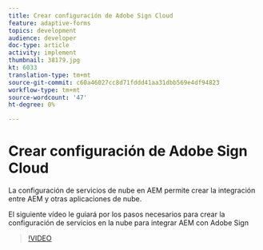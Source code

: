 ```yaml
---
title: Crear configuración de Adobe Sign Cloud
feature: adaptive-forms
topics: development
audience: developer
doc-type: article
activity: implement
thumbnail: 38179.jpg
kt: 6033
translation-type: tm+mt
source-git-commit: c60a46027cc8d71fddd41aa31dbb569e4df94823
workflow-type: tm+mt
source-wordcount: '47'
ht-degree: 0%

---
```


# Crear configuración de Adobe Sign Cloud

La configuración de servicios de nube en AEM permite crear la integración entre AEM y otras aplicaciones de nube.

El siguiente vídeo le guiará por los pasos necesarios para crear la configuración de servicios en la nube para integrar AEM con Adobe Sign

>[!VIDEO](https://video.tv.adobe.com/v/38179/?quality=9&learn=on)